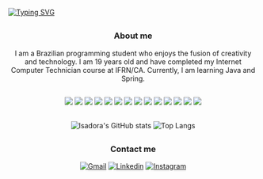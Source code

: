 [![Typing SVG](https://readme-typing-svg.demolab.com?font=Fira+Code&size=35&pause=1000&color=1149F7&center=true&vCenter=true&random=false&width=1000&lines=Welcome!+%F0%9F%91%8B%F0%9F%8F%BD)](https://git.io/typing-svg)

## 

<div align="center">
<h3>About me</h3>
<p>I am a Brazilian programming student who enjoys the fusion of creativity and technology. I am 19 years old and have completed my Internet Computer Technician course at IFRN/CA. Currently, I am learning Java and Spring.</p>
</div>

## 

<div align="center">

<img  src="https://img.shields.io/badge/GIT-E44C30?style=for-the-badge&logo=git&logoColor=white"></img>
<img src="https://img.shields.io/badge/Java-ED8B00?style=for-the-badge&logo=openjdk&logoColor=white"></img>
<img src="https://img.shields.io/badge/C%23-239120?style=for-the-badge&logo=c-sharp&logoColor=white"></img>
<img src="https://img.shields.io/badge/PHP-777BB4?style=for-the-badge&logo=php&logoColor=white"></img>
<img src="https://img.shields.io/badge/JavaScript-F7DF1E?style=for-the-badge&logo=javascript&logoColor=black"></img>
<img src="https://img.shields.io/badge/Laravel-FF2D20?style=for-the-badge&logo=laravel&logoColor=white"></img>
<img src="https://img.shields.io/badge/Node.js-43853D?style=for-the-badge&logo=node.js&logoColor=white"></img>
<img src="https://img.shields.io/badge/Express.js-404D59?style=for-the-badge"></img>
<img src="https://img.shields.io/badge/Unity-100000?style=for-the-badge&logo=unity&logoColor=white"></img>
<img src="https://img.shields.io/badge/Bootstrap-563D7C?style=for-the-badge&logo=bootstrap&logoColor=white"></img>
<img src="https://img.shields.io/badge/React-20232A?style=for-the-badge&logo=react&logoColor=61DAFB"></img>
<img src="https://img.shields.io/badge/MySQL-00000F?style=for-the-badge&logo=mysql&logoColor=white"></img>
<img src="https://img.shields.io/badge/SQLite-07405E?style=for-the-badge&logo=sqlite&logoColor=white"></img>
<img src="https://img.shields.io/badge/MongoDB-4EA94B?style=for-the-badge&logo=mongodb&logoColor=white"></img>
</div>

## 

<div align="center">

![Isadora's GitHub stats](https://github-readme-stats.vercel.app/api?username=isadoralucena&show_icons=true&theme=tokyonight)
![Top Langs](https://github-readme-stats.vercel.app/api/top-langs/?username=isadoralucena&layout=compact&theme=tokyonight)
</div>

## 

<div align="center">
<h3>Contact me</h3>

[![Gmail](https://img.shields.io/badge/Gmail-D14836?style=for-the-badge&logo=gmail&logoColor=white)](https://mail.google.com/mail/u/0/?fs=1&tf=cm&source=mailto&to=isadorabeatriz595@gmail.com)
[![Linkedin](https://img.shields.io/badge/LinkedIn-0077B5?style=for-the-badge&logo=linkedin&logoColor=white)](https://www.linkedin.com/in/isadora-lucena-65a91422b/)
[![Instagram](https://img.shields.io/badge/Instagram-E4405F?style=for-the-badge&logo=instagram&logoColor=white)](https://www.instagram.com/isadoralcn/)

</div>
